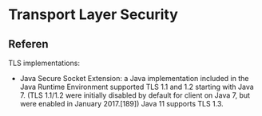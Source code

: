 # Transport Layer Security

## Referen

TLS implementations:

- Java Secure Socket Extension: a Java implementation included in the Java Runtime Environment supported TLS 1.1 and 1.2 starting with Java 7. (TLS 1.1/1.2 were initially disabled by default for client on Java 7, but were enabled in January 2017.[189]) Java 11 supports TLS 1.3.
